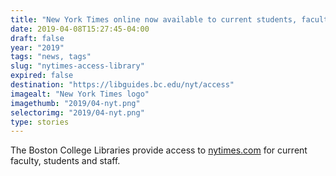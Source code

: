 ```yaml
---
title: "New York Times online now available to current students, faculty, and staff."
date: 2019-04-08T15:27:45-04:00
draft: false
year: "2019"
tags: "news, tags"
slug: "nytimes-access-library"
expired: false
destination: "https://libguides.bc.edu/nyt/access"
imagealt: "New York Times logo"
imagethumb: "2019/04-nyt.png"
selectorimg: "2019/04-nyt.png"
type: stories
---
```


The Boston College Libraries provide access to <a href="https://www.nytimes.com">nytimes.com</a> for current faculty, students and staff.